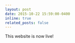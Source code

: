 ```yaml
---
layout: post
date: 2015-10-22 15:59:00-0400
inline: true
related_posts: false
---
```


This website is now live!
